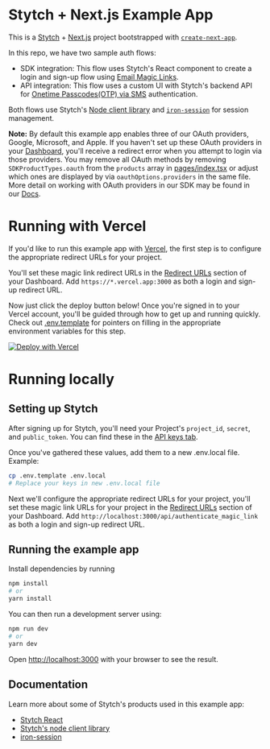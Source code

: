 # Stytch + Next.js Example App

This is a [Stytch](https://stytch.com) + [Next.js](https://nextjs.org/) project bootstrapped with [`create-next-app`](https://github.com/vercel/next.js/tree/canary/packages/create-next-app).

In this repo, we have two sample auth flows:

- SDK integration: This flow uses Stytch's React component to create a login and sign-up flow using [Email Magic Links](https://stytch.com/docs/api/send-by-email).
- API integration: This flow uses a custom UI with Stytch's backend API for [Onetime Passcodes(OTP) via SMS](https://stytch.com/docs/api/sms-otp-overview) authentication.

Both flows use Stytch's [Node client library](https://github.com/stytchauth/stytch-node) and [`iron-session`](https://github.com/vvo/next-iron-session) for session management.

**Note:** By default this example app enables three of our OAuth providers, Google, Microsoft, and Apple. If you haven't set up these OAuth providers in your [Dashboard](https://stytch.com/dashboard/oauth), you'll receive a redirect error when you attempt to login via those providers. You may remove all OAuth methods by removing `SDKProductTypes.oauth` from the `products` array in [pages/index.tsx](pages/index.tsx) or adjust which ones are displayed by via `oauthOptions.providers` in the same file. More detail on working with OAuth providers in our SDK may be found in our [Docs](https://stytch.com/docs/javascript-sdk#javascript-sdk/oauth).

# Running with Vercel

If you'd like to run this example app with [Vercel](https://vercel.com/), the first step is to configure the appropriate redirect URLs for your project.

You'll set these magic link redirect URLs in the [Redirect URLs](https://stytch.com/dashboard/redirect-urls) section of your Dashboard. Add `https://*.vercel.app:3000` as both a login and sign-up redirect URL.

Now just click the deploy button below! Once you're signed in to your Vercel account, you'll be guided through how to get up and running quickly. Check out [.env.template](/.env.template) for pointers on filling in the appropriate environment variables for this step.

[![Deploy with Vercel](https://vercel.com/button)](https://vercel.com/new/clone?repository-url=https%3A%2F%2Fgithub.com%2Fstytchauth%2Fstytch-nextjs-integration&env=USE_VERCEL,STYTCH_PROJECT_ENV,STYTCH_PROJECT_ID,STYTCH_SECRET,STYTCH_PUBLIC_TOKEN,IRON_SESSION_PASSWORD,IRON_SESSION_COOKIE_NAME&envDescription=All%20variables%20here%20need%20values%2C%20see%20the%20following%20link%20for%20pointers%20on%20how%20to%20feel%20these%20out.&envLink=https%3A%2F%2Fgithub.com%2Fstytchauth%2Fstytch-nextjs-integration%2Fblob%2Fmain%2F.env.template&project-name=stytch-nextjs-vercel&repo-name=stytch-nextjs-vercel&demo-title=Stytch%20on%20Next.js&demo-description=Example%20app%20running%20Stytch%20via%20Direct%20API%20or%20JavaScript%20SDK%20on%20Next.js&demo-url=stytch-nextjs-integration-qk2cp0i3l-stytch-auth.vercel.app&demo-image=https%3A%2F%2Fstytch.com%2F_next%2Fimage%3Furl%3D%252F_next%252Fstatic%252Fimage%252Fsrc%252Fimg%252Fhome%252Fillustrations%252Fdark-hero.9eeccecb0c4161496ec2861763aad73f.webp%26w%3D1920%26q%3D75)

# Running locally

## Setting up Stytch

After signing up for Stytch, you'll need your Project's `project_id`, `secret`, and `public_token`. You can find these in the [API keys tab](https://stytch.com/dashboard/api-keys).

Once you've gathered these values, add them to a new .env.local file.
Example:

```bash
cp .env.template .env.local
# Replace your keys in new .env.local file
```

Next we'll configure the appropriate redirect URLs for your project, you'll set these magic link URLs for your project in the [Redirect URLs](https://stytch.com/dashboard/redirect-urls) section of your Dashboard. Add `http://localhost:3000/api/authenticate_magic_link` as both a login and sign-up redirect URL.


## Running the example app
Install dependencies by running

```bash
npm install
# or
yarn install
```

You can then run a development server using:

```bash
npm run dev
# or
yarn dev
```

Open [http://localhost:3000](http://localhost:3000) with your browser to see the result.

## Documentation

Learn more about some of Stytch's products used in this example app:

- [Stytch React](https://www.npmjs.com/package/@stytch/stytch-react)
- [Stytch's node client library](https://www.npmjs.com/package/stytch)
- [iron-session](https://github.com/vvo/next-iron-session)
